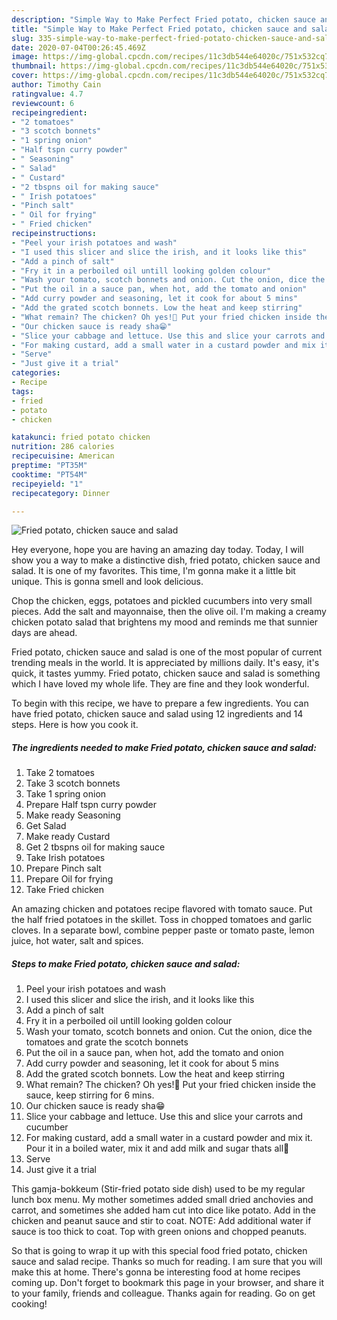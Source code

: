 ```yaml
---
description: "Simple Way to Make Perfect Fried potato, chicken sauce and salad"
title: "Simple Way to Make Perfect Fried potato, chicken sauce and salad"
slug: 335-simple-way-to-make-perfect-fried-potato-chicken-sauce-and-salad
date: 2020-07-04T00:26:45.469Z
image: https://img-global.cpcdn.com/recipes/11c3db544e64020c/751x532cq70/fried-potato-chicken-sauce-and-salad-recipe-main-photo.jpg
thumbnail: https://img-global.cpcdn.com/recipes/11c3db544e64020c/751x532cq70/fried-potato-chicken-sauce-and-salad-recipe-main-photo.jpg
cover: https://img-global.cpcdn.com/recipes/11c3db544e64020c/751x532cq70/fried-potato-chicken-sauce-and-salad-recipe-main-photo.jpg
author: Timothy Cain
ratingvalue: 4.7
reviewcount: 6
recipeingredient:
- "2 tomatoes"
- "3 scotch bonnets"
- "1 spring onion"
- "Half tspn curry powder"
- " Seasoning"
- " Salad"
- " Custard"
- "2 tbspns oil for making sauce"
- " Irish potatoes"
- "Pinch salt"
- " Oil for frying"
- " Fried chicken"
recipeinstructions:
- "Peel your irish potatoes and wash"
- "I used this slicer and slice the irish, and it looks like this"
- "Add a pinch of salt"
- "Fry it in a perboiled oil untill looking golden colour"
- "Wash your tomato, scotch bonnets and onion. Cut the onion, dice the tomatoes and grate the scotch bonnets"
- "Put the oil in a sauce pan, when hot, add the tomato and onion"
- "Add curry powder and seasoning, let it cook for about 5 mins"
- "Add the grated scotch bonnets. Low the heat and keep stirring"
- "What remain? The chicken? Oh yes!🤗 Put your fried chicken inside the sauce, keep stirring for 6 mins."
- "Our chicken sauce is ready sha😁"
- "Slice your cabbage and lettuce. Use this and slice your carrots and cucumber"
- "For making custard, add a small water in a custard powder and mix it. Pour it in a boiled water, mix it and add milk and sugar thats all🤗"
- "Serve"
- "Just give it a trial"
categories:
- Recipe
tags:
- fried
- potato
- chicken

katakunci: fried potato chicken 
nutrition: 286 calories
recipecuisine: American
preptime: "PT35M"
cooktime: "PT54M"
recipeyield: "1"
recipecategory: Dinner

---
```



![Fried potato, chicken sauce and salad](https://img-global.cpcdn.com/recipes/11c3db544e64020c/751x532cq70/fried-potato-chicken-sauce-and-salad-recipe-main-photo.jpg)

Hey everyone, hope you are having an amazing day today. Today, I will show you a way to make a distinctive dish, fried potato, chicken sauce and salad. It is one of my favorites. This time, I'm gonna make it a little bit unique. This is gonna smell and look delicious.

Chop the chicken, eggs, potatoes and pickled cucumbers into very small pieces. Add the salt and mayonnaise, then the olive oil. I&#39;m making a creamy chicken potato salad that brightens my mood and reminds me that sunnier days are ahead.

Fried potato, chicken sauce and salad is one of the most popular of current trending meals in the world. It is appreciated by millions daily. It's easy, it's quick, it tastes yummy. Fried potato, chicken sauce and salad is something which I have loved my whole life. They are fine and they look wonderful.


To begin with this recipe, we have to prepare a few ingredients. You can have fried potato, chicken sauce and salad using 12 ingredients and 14 steps. Here is how you cook it.

<!--inarticleads1-->

##### The ingredients needed to make Fried potato, chicken sauce and salad:

1. Take 2 tomatoes
1. Take 3 scotch bonnets
1. Take 1 spring onion
1. Prepare Half tspn curry powder
1. Make ready  Seasoning
1. Get  Salad
1. Make ready  Custard
1. Get 2 tbspns oil for making sauce
1. Take  Irish potatoes
1. Prepare Pinch salt
1. Prepare  Oil for frying
1. Take  Fried chicken


An amazing chicken and potatoes recipe flavored with tomato sauce. Put the half fried potatoes in the skillet. Toss in chopped tomatoes and garlic cloves. In a separate bowl, combine pepper paste or tomato paste, lemon juice, hot water, salt and spices. 

<!--inarticleads2-->

##### Steps to make Fried potato, chicken sauce and salad:

1. Peel your irish potatoes and wash
1. I used this slicer and slice the irish, and it looks like this
1. Add a pinch of salt
1. Fry it in a perboiled oil untill looking golden colour
1. Wash your tomato, scotch bonnets and onion. Cut the onion, dice the tomatoes and grate the scotch bonnets
1. Put the oil in a sauce pan, when hot, add the tomato and onion
1. Add curry powder and seasoning, let it cook for about 5 mins
1. Add the grated scotch bonnets. Low the heat and keep stirring
1. What remain? The chicken? Oh yes!🤗 Put your fried chicken inside the sauce, keep stirring for 6 mins.
1. Our chicken sauce is ready sha😁
1. Slice your cabbage and lettuce. Use this and slice your carrots and cucumber
1. For making custard, add a small water in a custard powder and mix it. Pour it in a boiled water, mix it and add milk and sugar thats all🤗
1. Serve
1. Just give it a trial


This gamja-bokkeum (Stir-fried potato side dish) used to be my regular lunch box menu. My mother sometimes added small dried anchovies and carrot, and sometimes she added ham cut into dice like potato. Add in the chicken and peanut sauce and stir to coat. NOTE: Add additional water if sauce is too thick to coat. Top with green onions and chopped peanuts. 

So that is going to wrap it up with this special food fried potato, chicken sauce and salad recipe. Thanks so much for reading. I am sure that you will make this at home. There's gonna be interesting food at home recipes coming up. Don't forget to bookmark this page in your browser, and share it to your family, friends and colleague. Thanks again for reading. Go on get cooking!
